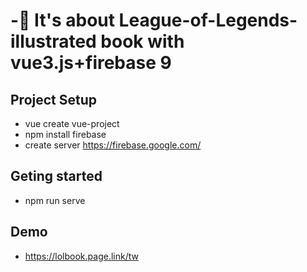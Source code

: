 #  -:star2: It's about League-of-Legends-illustrated book with vue3.js+firebase 9

## Project Setup

* vue create vue-project
* npm install firebase
* create server https://firebase.google.com/

## Geting started
* npm run serve

## Demo
* https://lolbook.page.link/tw

